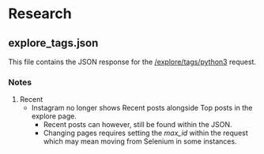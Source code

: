 # Research

## explore_tags.json
This file contains the JSON response for the [/explore/tags/python3](https://instagram.com/explore/tags/python3) request.  

### Notes
1. Recent
    - Instagram no longer shows Recent posts alongside Top posts in the explore page.
        - Recent posts can however, still be found within the JSON.
        - Changing pages requires setting the *max_id* within the request which may mean moving from Selenium in some instances.